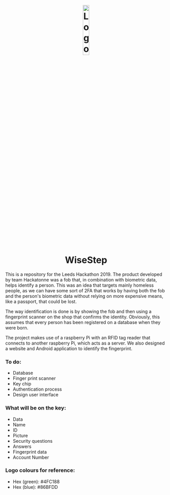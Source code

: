 <h1 align="center">
  <br>
  <img src="https://github.com/usamausman/leeds-hackathon/blob/master/html/logo96.png" alt="Logo" width="20%">
  <br>
  WiseStep
  <br>
</h1>

This is a repository for the Leeds Hackathon 2019. The product developed by team Hackatonne was a fob that, in combination with biometric
data, helps identify a person. This was an idea that targets mainly homeless people, as we can have some sort of 2FA that works by having
both the fob and the person's biometric data without relying on more expensive means, like a passport, that could be lost.

The way identification is done is by showing the fob and then using a fingerprint scanner on the shop that confirms the identity. Obviously,
this assumes that every person has been registered on a database when they were born.

The project makes use of a raspberry Pi with an RFID tag reader that connects to another raspberry Pi, which acts as a server. We also designed
a website and Android application to identify the fingerprint.

### To do:
- Database
- Finger print scanner
- Key chip
- Authentication process
- Design user interface

### What will be on the key:
- Data
- Name
- ID
- Picture
- Security questions
- Answers
- Fingerprint data
- Account Number

### Logo colours for reference:

- Hex (green): #4FC188
- Hex (blue): #86BFDD
